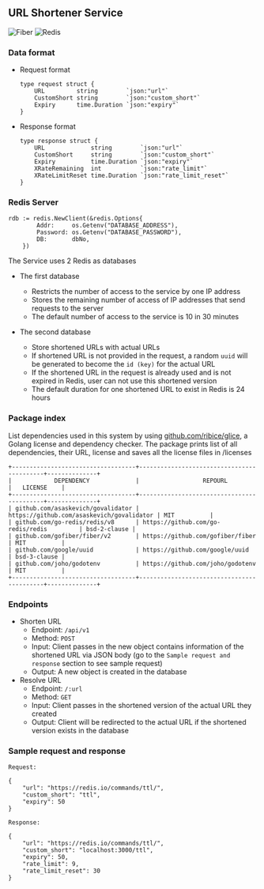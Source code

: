 ## URL Shortener Service

![Fiber](https://img.shields.io/badge/Go%20-%20Fiber-00ADD8?style=flat-square&logo=go&logoColor=white)
![Redis](https://img.shields.io/badge/Redis-DC382D?style=flat-square&logo=redis&logoColor=white)

### Data format

-   Request format

    ```
    type request struct {
        URL         string        `json:"url"`
        CustomShort string        `json:"custom_short"`
        Expiry      time.Duration `json:"expiry"`
    }
    ```

-   Response format
    ```
    type response struct {
        URL             string        `json:"url"`
        CustomShort     string        `json:"custom_short"`
        Expiry          time.Duration `json:"expiry"`
        XRateRemaining  int           `json:"rate_limit"`
        XRateLimitReset time.Duration `json:"rate_limit_reset"`
    }
    ```

### Redis Server

```
rdb := redis.NewClient(&redis.Options{
		Addr:     os.Getenv("DATABASE_ADDRESS"),
		Password: os.Getenv("DATABASE_PASSWORD"),
		DB:       dbNo,
	})
```

The Service uses 2 Redis as databases

-   The first database

    -   Restricts the number of access to the service by one IP address
    -   Stores the remaining number of access of IP addresses that send requests to the server
    -   The default number of access to the service is 10 in 30 minutes

-   The second database
    -   Store shortened URLs with actual URLs
    -   If shortened URL is not provided in the request, a random `uuid` will be generated to become the `id (key)` for the actual URL
    -   If the shortened URL in the request is already used and is not expired in Redis, user can not use this shortened version
    -   The default duration for one shortened URL to exist in Redis is 24 hours

### Package index

List dependencies used in this system by using [github.com/ribice/glice](https://github.com/ribice/glice), a Golang license and dependency checker. The package prints list of all dependencies, their URL, license and saves all the license files in /licenses

```
+-----------------------------------+-------------------------------------------+--------------+
|            DEPENDENCY             |                  REPOURL                  |   LICENSE    |
+-----------------------------------+-------------------------------------------+--------------+
| github.com/asaskevich/govalidator | https://github.com/asaskevich/govalidator | MIT          |
| github.com/go-redis/redis/v8      | https://github.com/go-redis/redis         | bsd-2-clause |
| github.com/gofiber/fiber/v2       | https://github.com/gofiber/fiber          | MIT          |
| github.com/google/uuid            | https://github.com/google/uuid            | bsd-3-clause |
| github.com/joho/godotenv          | https://github.com/joho/godotenv          | MIT          |
+-----------------------------------+-------------------------------------------+--------------+
```

### Endpoints

-   Shorten URL
    -   Endpoint: `/api/v1`
    -   Method: `POST`
    -   Input: Client passes in the new object contains information of the shortened URL via JSON body (go to the `Sample request and response` section to see sample request)
    -   Output: A new object is created in the database
-   Resolve URL
    -   Endpoint: `/:url`
    -   Method: `GET`
    -   Input: Client passes in the shortened version of the actual URL they created
    -   Output: Client will be redirected to the actual URL if the shortened version exists in the database

### Sample request and response

```
Request:

{
    "url": "https://redis.io/commands/ttl/",
    "custom_short": "ttl",
    "expiry": 50
}

Response:

{
    "url": "https://redis.io/commands/ttl/",
    "custom_short": "localhost:3000/ttl",
    "expiry": 50,
    "rate_limit": 9,
    "rate_limit_reset": 30
}
```
